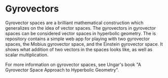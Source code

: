 # Gyrovectors
Gyrovector spaces are a brilliant mathematical construction which generalizes on the idea of vector spaces.
The gyrovectors in gyrovector spaces can be considered vector spaces in hyperbolic geometry.
The is repository contains a simple web app for playing with two gyrovector spaces, the Mobius gyrovector space, and the Einstein gyrovector space.
It shows what addition of two vectors in the spaces looks like, as well as scalar multiplication.

For more information on gyrovector spaces, see Ungar's book "A Gyrovector Space Approach to Hyperbolic Geometry".
